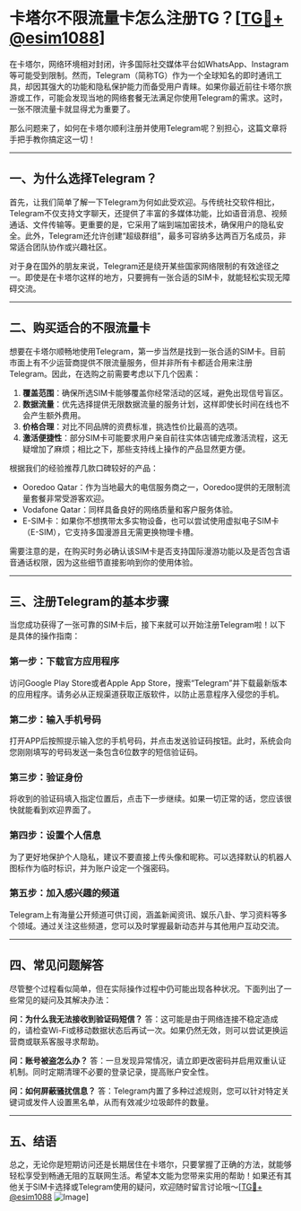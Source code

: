 # 卡塔尔不限流量卡怎么注册TG？[[TG💪+ @esim1088](https://t.me/s/esim1088)]

在卡塔尔，网络环境相对封闭，许多国际社交媒体平台如WhatsApp、Instagram等可能受到限制。然而，Telegram（简称TG）作为一个全球知名的即时通讯工具，却因其强大的功能和隐私保护能力而备受用户青睐。如果你最近前往卡塔尔旅游或工作，可能会发现当地的网络套餐无法满足你使用Telegram的需求。这时，一张不限流量卡就显得尤为重要了。

那么问题来了，如何在卡塔尔顺利注册并使用Telegram呢？别担心，这篇文章将手把手教你搞定这一切！

---

## 一、为什么选择Telegram？

首先，让我们简单了解一下Telegram为何如此受欢迎。与传统社交软件相比，Telegram不仅支持文字聊天，还提供了丰富的多媒体功能，比如语音消息、视频通话、文件传输等。更重要的是，它采用了端到端加密技术，确保用户的隐私安全。此外，Telegram还允许创建“超级群组”，最多可容纳多达两百万名成员，非常适合团队协作或兴趣社区。

对于身在国外的朋友来说，Telegram还是绕开某些国家网络限制的有效途径之一。即使是在卡塔尔这样的地方，只要拥有一张合适的SIM卡，就能轻松实现无障碍交流。

---

## 二、购买适合的不限流量卡

想要在卡塔尔顺畅地使用Telegram，第一步当然是找到一张合适的SIM卡。目前市面上有不少运营商提供不限流量服务，但并非所有卡都适合用来注册Telegram。因此，在选购之前需要考虑以下几个因素：

1. **覆盖范围**：确保所选SIM卡能够覆盖你经常活动的区域，避免出现信号盲区。
2. **数据流量**：优先选择提供无限数据流量的服务计划，这样即使长时间在线也不会产生额外费用。
3. **价格合理**：对比不同品牌的资费标准，挑选性价比最高的选项。
4. **激活便捷性**：部分SIM卡可能要求用户亲自前往实体店铺完成激活流程，这无疑增加了麻烦；相比之下，那些支持线上操作的产品显然更方便。

根据我们的经验推荐几款口碑较好的产品：
- Ooredoo Qatar：作为当地最大的电信服务商之一，Ooredoo提供的无限制流量套餐非常受游客欢迎。
- Vodafone Qatar：同样具备良好的网络质量和客户服务体验。
- E-SIM卡：如果你不想携带太多实物设备，也可以尝试使用虚拟电子SIM卡（E-SIM），它支持多国漫游且无需更换物理卡槽。

需要注意的是，在购买时务必确认该SIM卡是否支持国际漫游功能以及是否包含语音通话权限，因为这些细节直接影响到你的使用体验。

---

## 三、注册Telegram的基本步骤

当您成功获得了一张可靠的SIM卡后，接下来就可以开始注册Telegram啦！以下是具体的操作指南：

### 第一步：下载官方应用程序
访问Google Play Store或者Apple App Store，搜索“Telegram”并下载最新版本的应用程序。请务必从正规渠道获取正版软件，以防止恶意程序入侵您的手机。

### 第二步：输入手机号码
打开APP后按照提示输入您的手机号码，并点击发送验证码按钮。此时，系统会向您刚刚填写的号码发送一条包含6位数字的短信验证码。

### 第三步：验证身份
将收到的验证码填入指定位置后，点击下一步继续。如果一切正常的话，您应该很快就能看到欢迎界面了。

### 第四步：设置个人信息
为了更好地保护个人隐私，建议不要直接上传头像和昵称。可以选择默认的机器人图标作为临时标识，并为账户设定一个强密码。

### 第五步：加入感兴趣的频道
Telegram上有海量公开频道可供订阅，涵盖新闻资讯、娱乐八卦、学习资料等多个领域。通过关注这些频道，您可以及时掌握最新动态并与其他用户互动交流。

---

## 四、常见问题解答

尽管整个过程看似简单，但在实际操作过程中仍可能出现各种状况。下面列出了一些常见的疑问及其解决办法：

**问：为什么我无法接收到验证码短信？**
答：这可能是由于网络连接不稳定造成的，请检查Wi-Fi或移动数据状态后再试一次。如果仍然无效，则可以尝试更换运营商或联系客服寻求帮助。

**问：账号被盗怎么办？**
答：一旦发现异常情况，请立即更改密码并启用双重认证机制。同时定期清理不必要的登录记录，提高账户安全性。

**问：如何屏蔽骚扰信息？**
答：Telegram内置了多种过滤规则，您可以针对特定关键词或发件人设置黑名单，从而有效减少垃圾邮件的数量。

---

## 五、结语

总之，无论你是短期访问还是长期居住在卡塔尔，只要掌握了正确的方法，就能够轻松享受到畅通无阻的互联网生活。希望本文能为您带来实用的帮助！如果还有其他关于SIM卡选择或Telegram使用的疑问，欢迎随时留言讨论哦～[[TG💪+ @esim1088](https://t.me/s/esim1088) ![Image](https://i.postimg.cc/4NQfJmqS/Snipaste-2025-05-13-00-14-12.png)]